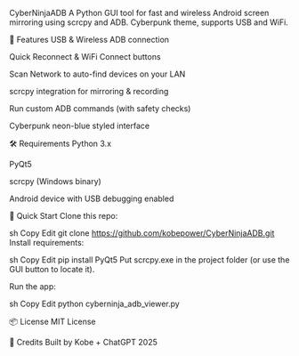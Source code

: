  CyberNinjaADB
A Python GUI tool for fast and wireless Android screen mirroring using scrcpy and ADB. Cyberpunk theme, supports USB and WiFi.

🚀 Features
USB & Wireless ADB connection

Quick Reconnect & WiFi Connect buttons

Scan Network to auto-find devices on your LAN

scrcpy integration for mirroring & recording

Run custom ADB commands (with safety checks)

Cyberpunk neon-blue styled interface

🛠️ Requirements
Python 3.x

PyQt5

scrcpy (Windows binary)

Android device with USB debugging enabled

🏁 Quick Start
Clone this repo:

sh
Copy
Edit
git clone https://github.com/kobepower/CyberNinjaADB.git
Install requirements:

sh
Copy
Edit
pip install PyQt5
Put scrcpy.exe in the project folder (or use the GUI button to locate it).

Run the app:

sh
Copy
Edit
python cyberninja_adb_viewer.py


📦 License
MIT License

🤖 Credits
Built by Kobe + ChatGPT
2025


